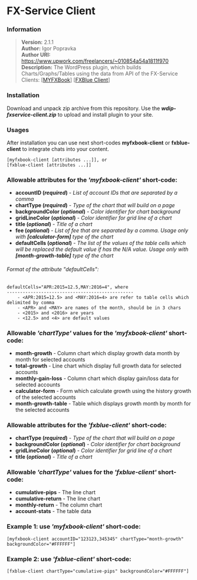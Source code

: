 # FX-Service Client

### Information
> **Version:** 2.1.1<br/>
> **Author:** Igor Popravka<br/>
> **Author URI:** <https://www.upwork.com/freelancers/~010854a54a1811f970><br/>
> **Description:** The WordPress plugin, which builds Charts/Graphs/Tables using the data from API of the FX-Service Clients: [<a href="https://www.myfxbook.com/api">MYFXBook</a>] [<a href="https://www.fxblue.com">FXBlue Client</a>]

### Installation
Download and unpack zip archive from this repository. Use the ***wdip-fxservice-client.zip*** to upload and install plugin to your site.

### Usages
After installation you can use next short-codes **myfxbook-client** or **fxblue-client** to integrate chats into your content.
```text
[myfxbook-client [attributes ...]], or
[fxblue-client [attributes ...]]
```

### Allowable attributes for the _'myfxbook-client'_ short-code:
* **accountID (_required_)** - _List of account IDs that are separated by a comma_
* **chartType (_required_)** - _Type of the chart that will build on a page_
* **backgroundColor (_optional_)** - _Color identifier for chart background_
* **gridLineColor (_optional_)** - _Color identifier for grid line of a chart_
* **title (_optional_)** - _Title of a chart_
* **fee (_optional_)** - _List of fee that are separated by a comma. Usage only with **[calculator-form]** type of the chart_
* **defaultCells (_optional_)** - _The list of the values of the table cells which will be replaced the default value if has the N/A value. Usage only with **[month-growth-table]** type of the chart_

###### Format of the attribute "defaultCells":
```text
defaultCells="APR:2015=12.5,MAY:2016=4", where
------------------------------------------------
    - <APR:2015=12.5> and <MAY:2016=4> are refer to table cells which delimited by comma
    - <APR> and <MAY> are names of the month, should be in 3 chars
    - <2015> and <2016> are years
    - <12.5> and <4> are default values
```

### Allowable _'chartType'_ values for the _'myfxbook-client'_ short-code:
* **month-growth** - Column chart which display growth data month by month for selected accounts
* **total-growth** - Line chart which display full growth data for selected accounts
* **monthly-gain-loss** - Column chart which display gain/loss data for selected accounts
* **calculator-form** - Form which calculate growth using the history growth of the selected accounts
* **month-growth-table** - Table which displays growth month by month for the selected accounts

### Allowable attributes for the _'fxblue-client'_ short-code:
* **chartType (_required_)** - _Type of the chart that will build on a page_
* **backgroundColor (_optional_)** - _Color identifier for chart background_
* **gridLineColor (_optional_)** - _Color identifier for grid line of a chart_
* **title (_optional_)** - _Title of a chart_

### Allowable _'chartType'_ values for the _'fxblue-client'_ short-code:
* **cumulative-pips** - The line chart
* **cumulative-return** - The line chart
* **monthly-return** - The column chart
* **account-stats** - The table data

### Example 1: use _'myfxbook-client'_ short-code:
```text
[myfxbook-client accountID="123123,345345" chartType="month-growth" backgroundColor="#FFFFFF"]
```

### Example 2: use _'fxblue-client'_ short-code:
```text
[fxblue-client chartType="cumulative-pips" backgroundColor="#FFFFFF"]
```
